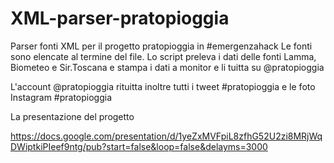 XML-parser-pratopioggia
=======================

Parser fonti XML per il progetto pratopioggia in #emergenzahack
Le fonti sono elencate al termine del file.
Lo script preleva i dati delle fonti Lamma, Biometeo e Sir.Toscana e stampa i dati a monitor e li tuitta su @pratopioggia

L'account @pratopioggia rituitta inoltre tutti i tweet #pratopioggia e le foto Instagram #pratopioggia

La presentazione del progetto

https://docs.google.com/presentation/d/1yeZxMVFpiL8zfhG52U2zi8MRjWqDWiptkiPIeef9ntg/pub?start=false&loop=false&delayms=3000
